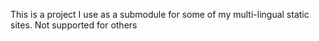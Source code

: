 This is a project I use as a submodule for some of my multi-lingual static sites. Not supported for others
